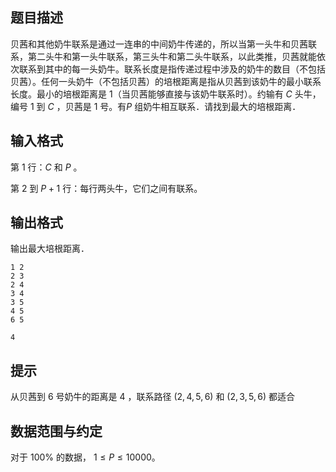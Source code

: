 ## 题目描述

贝茜和其他奶牛联系是通过一连串的中间奶牛传递的，所以当第一头牛和贝茜联系，第二头牛和第一头牛联系，第三头牛和第二头牛联系，以此类推，贝茜就能依次联系到其中的每一头奶牛。联系长度是指传递过程中涉及的奶牛的数目（不包括贝茜）。任何一头奶牛（不包括贝茜）的培根距离是指从贝茜到该奶牛的最小联系长度。最小的培根距离是 $1$（当贝茜能够直接与该奶牛联系时）。约输有 $C$ 头牛，编号 $1$ 到 $C$ ，贝茜是 $1$ 号。有$P$ 组奶牛相互联系．请找到最大的培根距离．

## 输入格式

第 $1$ 行：$C$ 和 $P$ 。

第 $2$ 到 $P+1$ 行：每行两头牛，它们之间有联系。

## 输出格式

输出最大培根距离．

```input1
1 2
2 3
2 4
3 4
3 5
4 5
6 5
```

```output1
4
```

## 提示

从贝茜到 $6$ 号奶牛的距离是 $4$ ，联系路径 $(2,4,5, 6)$ 和 $(2,3,5,6)$ 都适合

## 数据范围与约定

对于 $100\%$ 的数据， $1 \leq P \leq 10000$。


